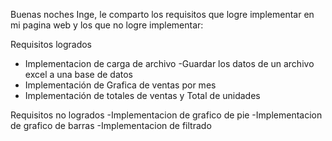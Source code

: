 Buenas noches Inge, le comparto los requisitos que logre implementar en mi pagina web y los que no logre implementar:

Requisitos logrados
- Implementacion de carga de archivo
   -Guardar los datos de un archivo excel a una base de datos
- Implementación de Grafica de ventas por mes
- Implementación de totales de ventas y Total de unidades

Requisitos no logrados 
-Implementacion de grafico de pie
-Implementacion de grafico de barras
-Implementacion de filtrado
